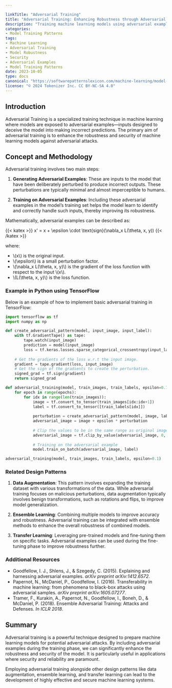 ```yaml
---

linkTitle: "Adversarial Training"
title: "Adversarial Training: Enhancing Robustness through Adversarial Examples"
description: "Training machine learning models using adversarial examples to improve their robustness and security against malicious attacks."
categories:
- Model Training Patterns
tags:
- Machine Learning
- Adversarial Training
- Model Robustness
- Security
- Adversarial Examples
- Model Training Patterns
date: 2023-10-05
type: docs
canonical: "https://softwarepatternslexicon.com/machine-learning/model-training-patterns/specialized-training-techniques/adversarial-training"
license: "© 2024 Tokenizer Inc. CC BY-NC-SA 4.0"
---
```


## Introduction

Adversarial Training is a specialized training technique in machine learning where models are exposed to adversarial examples—inputs designed to deceive the model into making incorrect predictions. The primary aim of adversarial training is to enhance the robustness and security of machine learning models against adversarial attacks.

## Concept and Methodology

Adversarial training involves two main steps:

1. **Generating Adversarial Examples**: These are inputs to the model that have been deliberately perturbed to produce incorrect outputs. These perturbations are typically minimal and almost imperceptible to humans.
  
2. **Training on Adversarial Examples**: Including these adversarial examples in the model’s training set helps the model learn to identify and correctly handle such inputs, thereby improving its robustness.

Mathematically, adversarial examples can be described as:

{{< katex >}}
x' = x + \epsilon \cdot \text{sign}(\nabla_x L(\theta, x, y))
{{< /katex >}}

where:
- \\(x\\) is the original input.
- \\(\epsilon\\) is a small perturbation factor.
- \\(\nabla_x L(\theta, x, y)\\) is the gradient of the loss function with respect to the input \\(x\\).
- \\(L(\theta, x, y)\\) is the loss function.

### Example in Python using TensorFlow

Below is an example of how to implement basic adversarial training in TensorFlow:

```python
import tensorflow as tf
import numpy as np

def create_adversarial_pattern(model, input_image, input_label):
    with tf.GradientTape() as tape:
        tape.watch(input_image)
        prediction = model(input_image)
        loss = tf.keras.losses.sparse_categorical_crossentropy(input_label, prediction)
        
    # Get the gradients of the loss w.r.t the input image.
    gradient = tape.gradient(loss, input_image)
    # Get the sign of the gradients to create the perturbation.
    signed_grad = tf.sign(gradient)
    return signed_grad

def adversarial_training(model, train_images, train_labels, epsilon=0.1):
    for epoch in range(epochs):
        for idx in range(len(train_images)):
            image = tf.convert_to_tensor(train_images[idx:idx+1])
            label = tf.convert_to_tensor([train_labels[idx]])
            
            perturbation = create_adversarial_pattern(model, image, label)
            adversarial_image = image + epsilon * perturbation
            
            # Clip the values to be in the same range as original images.
            adversarial_image = tf.clip_by_value(adversarial_image, 0, 1)
            
            # Training on the adversarial example
            model.train_on_batch(adversarial_image, label)

adversarial_training(model, train_images, train_labels, epsilon=0.1)
```

### Related Design Patterns

1. **Data Augmentation**: This pattern involves expanding the training dataset with various transformations of the data. While adversarial training focuses on malicious perturbations, data augmentation typically involves benign transformations, such as rotations and flips, to improve model generalization.

2. **Ensemble Learning**: Combining multiple models to improve accuracy and robustness. Adversarial training can be integrated with ensemble methods to enhance the overall robustness of combined models.

3. **Transfer Learning**: Leveraging pre-trained models and fine-tuning them on specific tasks. Adversarial examples can be used during the fine-tuning phase to improve robustness further.

### Additional Resources

- Goodfellow, I. J., Shlens, J., & Szegedy, C. (2015). Explaining and harnessing adversarial examples. *arXiv preprint arXiv:1412.6572*.
- Papernot, N., McDaniel, P., Goodfellow, I. (2016). Transferability in machine learning: from phenomena to black-box attacks using adversarial samples. *arXiv preprint arXiv:1605.07277*.
- Tramer, F., Kurakin, A., Papernot, N., Goodfellow, I., Boneh, D., & McDaniel, P. (2018). Ensemble Adversarial Training: Attacks and Defenses. *In ICLR 2018*.

## Summary

Adversarial training is a powerful technique designed to prepare machine learning models for potential adversarial attacks. By including adversarial examples during the training phase, we can significantly enhance the robustness and security of the model. It is particularly useful in applications where security and reliability are paramount.

Employing adversarial training alongside other design patterns like data augmentation, ensemble learning, and transfer learning can lead to the development of highly effective and secure machine learning systems.


